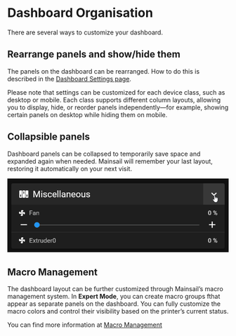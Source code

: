 # Dashboard Organisation

There are several ways to customize your dashboard.

## Rearrange panels and show/hide them

The panels on the dashboard can be rearranged. How to do this is described in the [Dashboard Settings page](/overview/settings/dashboard).

Please note that settings can be customized for each device class, such as desktop or mobile. Each class supports different column layouts, allowing you to display, hide, or reorder panels independently—for example, showing certain panels on desktop while hiding them on mobile.

## Collapsible panels

Dashboard panels can be collapsed to temporarily save space and expanded again when needed. Mainsail will remember your last layout, restoring it automatically on your next visit.

![Dashboard Panel Collapse](../images/features/dashboard-panel-collapse.webp)

## Macro Management

The dashboard layout can be further customized through Mainsail’s macro management system. In **Expert Mode**, you can create macro groups fthat appear as separate panels on the dashboard. You can fully customize the macro colors and control their visibility based on the printer’s current status.

You can find more information at [Macro Management](/overview/features/macro-management-stub)